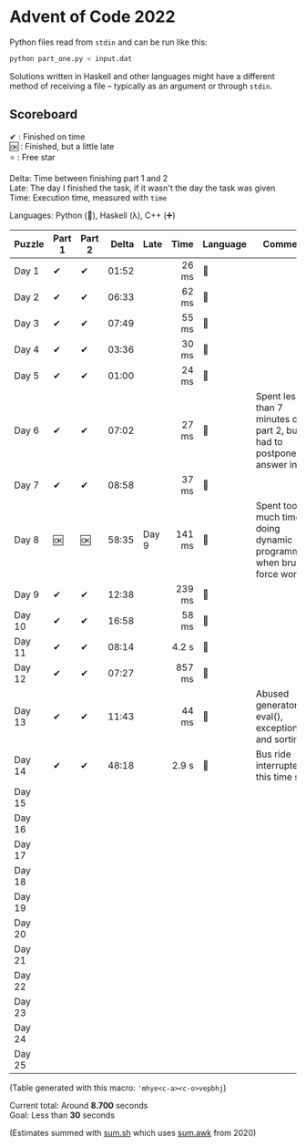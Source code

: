 # Advent of Code 2022

Python files read from `stdin` and can be run like this:

```sh
python part_one.py < input.dat
```

Solutions written in Haskell and other languages might have a different method of receiving a file – typically as an argument or through `stdin`.

## Scoreboard

✔ : Finished on time  
🆗 : Finished, but a little late  
⭐ : Free star

Delta: Time between finishing part 1 and 2  
Late: The day I finished the task, if it wasn't the day the task was given  
Time: Execution time, measured with `time`

Languages: Python (🐍), Haskell (λ), C++ (➕)

| Puzzle | Part 1 | Part 2 | Delta | Late   | Time   | Language | Comment                                                               |
| ------ | ------ | ------ | ----: | ------ | -----: | -------- | --------------------------------------------------------------------- |
| Day 1  | ✔      | ✔      | 01:52 |        | 26 ms  | 🐍       |                                                                       |
| Day 2  | ✔      | ✔      | 06:33 |        | 62 ms  | 🐍       |                                                                       |
| Day 3  | ✔      | ✔      | 07:49 |        | 55 ms  | 🐍       |                                                                       |
| Day 4  | ✔      | ✔      | 03:36 |        | 30 ms  | 🐍       |                                                                       |
| Day 5  | ✔      | ✔      | 01:00 |        | 24 ms  | 🐍       |                                                                       |
| Day 6  | ✔      | ✔      | 07:02 |        | 27 ms  | 🐍       | Spent less than 7 minutes on part 2, but had to postpone answer input |
| Day 7  | ✔      | ✔      | 08:58 |        | 37 ms  | 🐍       |                                                                       |
| Day 8  | 🆗     | 🆗     | 58:35 | Day 9  | 141 ms | 🐍       | Spent too much time doing dynamic programming when brute force worked |
| Day 9  | ✔      | ✔      | 12:38 |        | 239 ms | 🐍       |                                                                       |
| Day 10 | ✔      | ✔      | 16:58 |        | 58 ms  | 🐍       |                                                                       |
| Day 11 | ✔      | ✔      | 08:14 |        | 4.2 s  | 🐍       |                                                                       |
| Day 12 | ✔      | ✔      | 07:27 |        | 857 ms | 🐍       |                                                                       |
| Day 13 | ✔      | ✔      | 11:43 |        | 44 ms  | 🐍       | Abused generators, eval(), exceptions and sorting                     |
| Day 14 | ✔      | ✔      | 48:18 |        | 2.9 s  | 🐍       | Bus ride interrupted this time smh                                    |
| Day 15 |        |        |       |        |        |          |                                                                       |
| Day 16 |        |        |       |        |        |          |                                                                       |
| Day 17 |        |        |       |        |        |          |                                                                       |
| Day 18 |        |        |       |        |        |          |                                                                       |
| Day 19 |        |        |       |        |        |          |                                                                       |
| Day 20 |        |        |       |        |        |          |                                                                       |
| Day 21 |        |        |       |        |        |          |                                                                       |
| Day 22 |        |        |       |        |        |          |                                                                       |
| Day 23 |        |        |       |        |        |          |                                                                       |
| Day 24 |        |        |       |        |        |          |                                                                       |
| Day 25 |        |        |       |        |        |          |                                                                       |

(Table generated with this macro: `'mhye<c-a><c-o>vepbhj`)

Current total: Around **8.700** seconds  
Goal: Less than **30** seconds

(Estimates summed with [sum.sh](sum.sh) which uses [sum.awk](../2020/sum.awk) from 2020)
